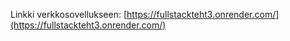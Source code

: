 Linkki verkkosovellukseen: [https://fullstackteht3.onrender.com/](https://fullstackteht3.onrender.com/)